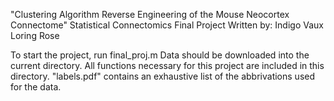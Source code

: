 "Clustering Algorithm Reverse Engineering of the Mouse Neocortex Connectome"
Statistical Connectomics Final Project
Written by: Indigo Vaux Loring Rose

To start the project, run final_proj.m
Data should be downloaded into the current directory.
All functions necessary for this project are included in this directory.
"labels.pdf" contains an exhaustive list of the abbrivations used for the data.
